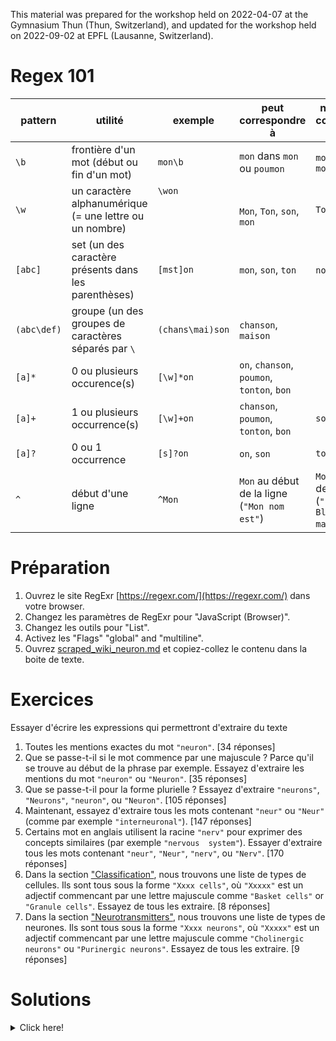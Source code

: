 This material was prepared for the workshop held on 2022-04-07 at the Gymnasium Thun (Thun, Switzerland), and updated for the workshop held on 2022-09-02 at EPFL (Lausanne, Switzerland). 

# Regex 101

| pattern     | utilité                                                 | exemple                                                          | peut correspondre à                          | ne peut pas correspondre à                                      |
|-------------|---------------------------------------------------------|------------------------------------------------------------------|----------------------------------------------|-----------------------------------------------------------------|
| `\b`        | frontière d'un mot (début ou fin d'un mot)              | `mon\b`                                                          | `mon` dans `mon` ou `poumon`                 | `mon` dans `montagne`                                           |
| `\w`        | un caractère alphanumérique (= une lettre ou un nombre) | `\won`                                   <br/> <br/> <br/> <br/> | <br/>`Mon`, `Ton`, `son`, `mon`              | `Tonton`                                                        |
| `[abc]`     | set (un des caractère présents dans les parenthèses)    | `[mst]on`                                 <br/>                  | `mon`, `son`, `ton`                          | `non`, `bon`                                                    |
| `(abc\def)` | groupe (un des groupes de caractères séparés par `\`    | `(chans\mai)son`                                                 | `chanson`, `maison`                          |                                                                 |
| `[a]*`      | 0 ou plusieurs occurence(s)                             | `[\w]*on`                                                        | `on`, `chanson`, `poumon`, `tonton`, `bon`   |                                                                 |
| `[a]+`      | 1 ou plusieurs occurrence(s)                            | `[\w]+on`                                                        | `chanson`, `poumon`, `tonton`, `bon`         | `son`                                                           |
| `[a]?`      | 0 ou 1 occurrence                                       | `[s]?on`                                                         | `on`, `son`                                  | `ton`                                                           |
| `^`         | début d'une ligne                                       | `^Mon`                                      <br/>                | `Mon` au début de la ligne (`"Mon nom est"`) | `Mon` au milieu de la ligne (`"Le Mont Blanc est magnifique!"`) |

# Préparation
1. Ouvrez le site RegExr [https://regexr.com/](https://regexr.com/) dans votre browser.
2. Changez les paramètres de RegExr pour "JavaScript (Browser)".
3. Changez les outils pour "List".
4. Activez les "Flags" "global" and "multiline".
5. Ouvrez [scraped_wiki_neuron.md](scraped_wiki_neuron.md) et copiez-collez le contenu dans la boite de texte.

# Exercices
Essayer d'écrire les expressions qui permettront d'extraire du texte
1. Toutes les mentions exactes du mot `"neuron"`. [34 réponses]
2. Que se passe-t-il si le mot commence par une majuscule ? Parce qu'il se trouve au début de la phrase par exemple. 
   Essayez d'extraire les mentions du mot `"neuron"` ou `"Neuron"`. [35 réponses]
3. Que se passe-t-il pour la forme plurielle ? Essayez d'extraire `"neurons"`, `"Neurons"`, `"neuron"`, ou `"Neuron"`.
   [105 réponses]
4. Maintenant, essayez d'extraire tous les mots contenant `"neur"` ou `"Neur"` (comme par exemple `"interneuronal"`).
   [147 réponses]
5. Certains mot en anglais utilisent la racine `"nerv"` pour exprimer des concepts similaires (par exemple `"nervous 
   system"`). Essayer d'extraire tous les mots contenant `"neur"`, `"Neur"`, `"nerv"`, ou `"Nerv"`. [170 réponses]
6. Dans la section ["Classification"](scraped_wiki_neuron.md#Classification), nous trouvons une liste de types de 
   cellules. Ils sont tous sous la forme `"Xxxx cells"`, où `"Xxxxx"` est un adjectif commencant par une lettre 
   majuscule comme `"Basket cells"` or `"Granule cells"`. Essayez de tous les extraire. [8 réponses]
7. Dans la section ["Neurotransmitters"](scraped_wiki_neuron.md#Neurotransmitters), nous trouvons une liste
   de types de neurones. Ils sont tous sous la forme `"Xxxx neurons"`, où `"Xxxxx"` est un adjectif commencant par 
   une lettre majuscule comme `"Cholinergic neurons"` ou `"Purinergic neurons"`. Essayez de tous les extraire. [9 
   réponses]


# Solutions
<details>

<summary>Click here!</summary>
  <ol>
  <li> <code>\bneuron\b</code> </li>
  <li> <code>\b[nN]euron\b</code> </li>
  <li> <code>\b[nN]euron[s]?\b</code> </li>
  <li> <code>\b[\w]*[nN]eur[\w]*\b</code> </li>
  <li> <code>\b[\w]*[nN]e(ur|rv)[\w]*\b</code> </li>
  <li> <code>^\w+ cells\b</code> </li>
  <li> <code>^\w+ neurons\b</code> </li>
</details>
